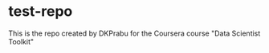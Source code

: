 test-repo
=========

This is the repo created by DKPrabu for the Coursera course "Data Scientist Toolkit"
